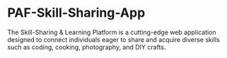 # PAF-Skill-Sharing-App
The Skill-Sharing &amp; Learning Platform is a cutting-edge web application designed to connect individuals eager to share and acquire diverse skills such as coding, cooking, photography, and DIY crafts. 
